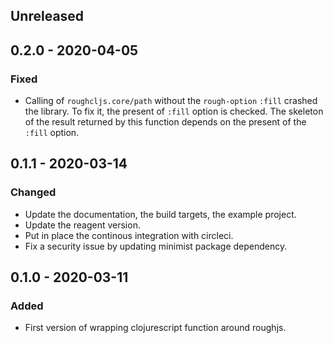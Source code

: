 ## Unreleased

## 0.2.0 - 2020-04-05
### Fixed
 - Calling of `roughcljs.core/path` without the `rough-option` `:fill` crashed
   the library. To fix it, the present of `:fill` option is checked. The skeleton
   of the result returned by this function depends on the present of the `:fill` option.

## 0.1.1 - 2020-03-14
### Changed
 - Update the documentation, the build targets, the example project.
 - Update the reagent version.
 - Put in place the continous integration with circleci.
 - Fix a security issue by updating minimist package dependency.

## 0.1.0 - 2020-03-11
### Added
- First version of wrapping clojurescript function around roughjs.

